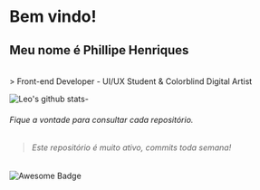 # Bem vindo!
## Meu nome é Phillipe Henriques
<br>
> Front-end Developer - UI/UX Student & Colorblind Digital Artist

![Leo's github stats](https://github-readme-stats.vercel.app/api?username=phillipehenriques&show_icons=true&theme=dracula&hide=stars,issues)-

###### Fique a vontade para consultar cada repositório.
> ###### Este repositório é muito ativo, commits toda semana!

<p align="left">  

<img src="https://cdn.rawgit.com/sindresorhus/awesome/d7305f38d29fed78fa85652e3a63e154dd8e8829/media/badge.svg" alt="Awesome Badge"/>

</p>